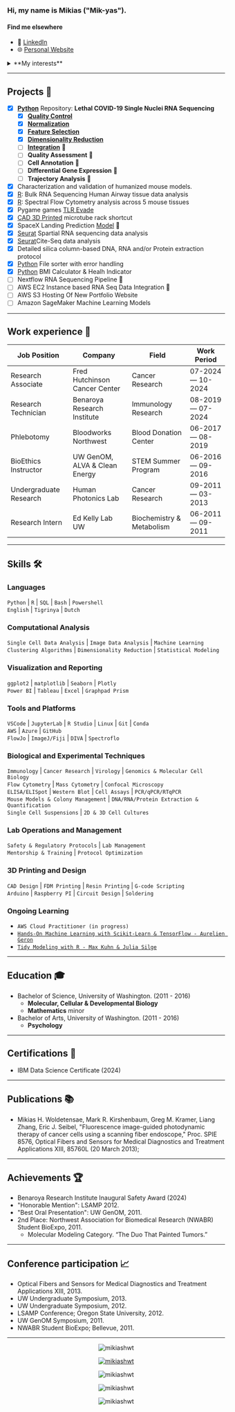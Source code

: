 ### Hi, my name is Mikias ("Mik-yas").

#### **Find me elsewhere**

- :link: [LinkedIn](https://www.linkedin.com/in/dayyass/) 
- :globe_with_meridians: [Personal Website](https://www.mikiashwt.com/)

<details>
<summary>**My interests**</summary>

- Machine Learning
- Data Science
- Cloud Computing
- Transcriptome & Proteome Sequencing
- Sequencing and Imaging Data
- Flow & Mass Cytometry
- Protocol Design & Optimization
- Virology
- Immunology
- Cancer Research
- Transgenic Mouse Models
- Research Ethics, Safety & Regulations
- Protein Folding
- Computer-Aided Design
- 3D Printing
- Microelectronics (Arduino)
- Microcomputers (Raspberry Pi)
- Electroplating
- Silicone & Resin Mold Making
- Phone/Vehicle Repair
- General DIY Projects
- Cooking
- Gardening
 
</details>

<hr/>

## Projects  🐾

- [x] [**Python**](https://github.com/MikiasHWT/scRNA_Lethal_Covid19_Analysis/tree/main) Repository: **Lethal COVID-19 Single Nuclei RNA Sequencing**
     - [x] [**Quality Control**](https://github.com/MikiasHWT/scRNA_Lethal_Covid19_Analysis/blob/main/1.Quality_Control.ipynb)
     - [x] [**Normalization**](https://github.com/MikiasHWT/scRNA_Lethal_Covid19_Analysis/blob/main/2.Normalization.ipynb)
     - [x] [**Feature Selection**](https://github.com/MikiasHWT/scRNA_Lethal_Covid19_Analysis/blob/main/3.Feature_Selection.ipynb)
     - [x] [**Dimensionality Reduction**](https://github.com/MikiasHWT/scRNA_Lethal_Covid19_Analysis/blob/main/4.Dimensionality_Reduction.ipynb)
     - [ ] [**Integration**](https://github.com/MikiasHWT/scRNA_Lethal_Covid19_Analysis/blob/main/5.Integration.ipynb) 🚧
     - [ ] **Quality Assessment** 🚧
     - [ ] **Cell Annotation** 🚧
     - [ ] **Differential Gene Expression** 🚧
     - [ ] **Trajectory Analysis** 🚧
- [x] Characterization and validation of humanized mouse models.
- [x] [R](https://www.mikiashwt.com/ProjectTwo/airway_GSE52778.html): Bulk RNA Sequencing Human Airway tissue data analysis
- [x] [R](https://www.mikiashwt.com/ProjectTwo/PostQC_OMIP095.html): Spectral Flow Cytometry analysis across 5 mouse tissues
- [x] Pygame games [TLR Evade](https://github.com/MikiasHWT/Python-pygame/blob/main/TLR_Evade.py)
- [x] [CAD 3D Printed](https://www.thingiverse.com/thing:6573903) microtube rack shortcut 
- [x] SpaceX Landing Prediction [Model](https://github.com/MikiasHWT/ibm_cert/blob/main/SpaceX_Landing_Prediction.ipynb) 🚧
- [x] [Seurat](https://github.com/MikiasHWT/R-Spatial-Seq/blob/main/Sequencing_Based.Rmd) Spartial RNA sequencing data analysis
- [x] [Seurat](https://github.com/MikiasHWT/R-scRNA-Seq/blob/main/MultiModal_Practice.Rmd)Cite-Seq data analysis
- [x] Detailed silica column-based DNA, RNA and/or Protein extraction protocol
- [x] [Python](https://github.com/MikiasHWT/Python/blob/main/File_Sorter.ipynb) File sorter with error handling
- [x] [Python](https://github.com/MikiasHWT/Python/blob/main/BMI_Calculator.ipynb) BMI Calculator & Healh Indicator
- [ ] Nextflow RNA Sequencing Pipeline 🚧
- [ ] AWS EC2 Instance based RNA Seq Data Integration 🚧
- [ ] AWS S3 Hosting Of New Portfolio Website 
- [ ] Amazon SageMaker Machine Learning Models 
<hr/>

## Work experience 👔
| Job Position             | Company                        | Field                         | Work Period       |
| ------------------------ | ------------------------------ | ----------------------------- | ----------------- |
| Research Associate       | Fred Hutchinson Cancer Center  | Cancer Research               | 07-2024 — 10-2024 |
| Research Technician      | Benaroya Research Institute    | Immunology Research           | 08-2019 — 07-2024 |
| Phlebotomy               | Bloodworks Northwest           | Blood Donation Center         | 06-2017 — 08-2019 |
| BioEthics Instructor     | UW GenOM, ALVA & Clean Energy  | STEM Summer Program           | 06-2016 — 09-2016 |
| Undergraduate Research   | Human Photonics Lab            | Cancer Research               | 09-2011 — 03-2013 |
| Research Intern          | Ed Kelly Lab UW                | Biochemistry & Metabolism     | 06-2011 — 09-2011 |
<hr/>

## Skills 🛠️

### **Languages**  
`Python` | `R` | `SQL` | `Bash` | `Powershell`  
`English` | `Tigrinya` | `Dutch`

### **Computational Analysis**  
`Single Cell Data Analysis` | `Image Data Analysis` | `Machine Learning`        
`Clustering Algorithms` | `Dimensionality Reduction` | `Statistical Modeling`

### **Visualization and Reporting**  
`ggplot2` | `matplotlib` | `Seaborn` | `Plotly`       
`Power BI` | `Tableau` | `Excel` | `Graphpad Prism`

### **Tools and Platforms**  
`VSCode` | `JupyterLab` | `R Studio` | `Linux` | `Git` | `Conda`       
`AWS` | `Azure` | `GitHub`         
`FlowJo` | `ImageJ/Fiji` | `DIVA` | `Spectroflo` 

### **Biological and Experimental Techniques**  
`Immunology` | `Cancer Research` | `Virology` | `Genomics & Molecular Cell Biology`    
`Flow Cytometry` | `Mass Cytometry` | `Confocal Microscopy`    
`ELISA/ELISpot` | `Western Blot` | `Cell Assays` | `PCR/qPCR/RTqPCR`       
`Mouse Models & Colony Management` | `DNA/RNA/Protein Extraction & Quantification`     
`Single Cell Suspensions` | `2D & 3D Cell Cultures`    

### **Lab Operations and Management**  
`Safety & Regulatory Protocols` | `Lab Management`  
`Mentorship & Training` | `Protocol Optimization`

### **3D Printing and Design**  
`CAD Design` | `FDM Printing` | `Resin Printing` | `G-code Scripting`  
`Arduino` | `Raspberry PI` | `Circuit Design` | `Soldering` 

### **Ongoing Learning**  
- `AWS Cloud Practitioner (in progress)`  
- [`Hands-On Machine Learning with Scikit-Learn & TensorFlow - Aurelien Geron`](https://github.com/ageron/handson-ml3)
- [`Tidy Modeling with R - Max Kuhn & Julia Silge`](https://github.com/tidymodels/TMwR)
<hr/>


## Education 🎓
- Bachelor of Science, University of Washington. (2011 - 2016)
   - **Molecular, Cellular & Developmental Biology** 
   - **Mathematics** minor 
- Bachelor of Arts, University of Washington. (2011 - 2016)
   - **Psychology**
<hr/>

## Certifications :scroll:
- IBM Data Science Certificate (2024)
<hr/>

## Publications :books:
- Mikias H. Woldetensae, Mark R. Kirshenbaum, Greg M. Kramer, Liang Zhang, Eric
J. Seibel, "Fluorescence image-guided photodynamic therapy of cancer cells using a
scanning fiber endoscope," Proc. SPIE 8576, Optical Fibers and Sensors for Medical
Diagnostics and Treatment Applications XIII, 85760L (20 March 2013);
<hr/>

## Achievements 🏆
- Benaroya Research Institute Inaugural Safety Award (2024)
- "Honorable Mention": LSAMP 2012.
- "Best Oral Presentation": UW GenOM, 2011.
- 2nd Place: Northwest Association for Biomedical Research (NWABR) Student BioExpo, 2011.
   - Molecular Modeling Category. “The Duo That Painted Tumors.”
<hr/>

## Conference participation 📈
- Optical Fibers and Sensors for Medical Diagnostics and Treatment Applications XIII, 2013.
- UW Undergraduate Symposium, 2013.
- UW Undergraduate Symposium, 2012.
- LSAMP Conference; Oregon State University, 2012.
- UW GenOM Symposium, 2011.
- NWABR Student BioExpo; Bellevue, 2011.
<hr/>

<!-- Profile Views -->
<p align="center"> <img src="https://komarev.com/ghpvc/?username=mikiashwt&label=Profile%20views&color=0e75b6&style=flat"
                    alt="mikiashwt" /></p>
                
<!-- Github Trophies -->
<p align="center"> <a href="https://github.com/ryo-ma/github-profile-trophy">
 <img src="https://github-profile-trophy.vercel.app/?username=mikiashwt&theme=onedark"
  alt="mikiashwt" /></a></p>

<!-- Github most used languages-->
<p align="center"><img src="https://github-readme-stats.vercel.app/api/top-langs?username=mikiashwt&show_icons=true&locale=en&layout=compact"
                   alt="mikiashwt" /></p>

<!-- Github Stats -->
<p align="center"><img src="https://github-readme-stats.vercel.app/api?username=mikiashwt&show_icons=true&locale=en"
                   alt="mikiashwt" /></p>

<!-- Streak Counts -->
<p align="center"><img src="https://github-readme-streak-stats.herokuapp.com/?user=mikiashwt&" 
                   alt="mikiashwt" /></p>

